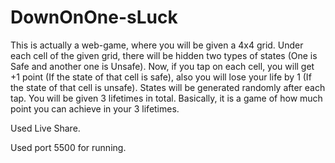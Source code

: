 # DownOnOne-sLuck


This is actually a web-game, where you will be given a 4x4 grid. Under each cell of the given grid, there will be hidden two types of states (One is Safe and another one is Unsafe). Now, if you tap on each cell, you will get +1 point (If the state of that cell is safe), also you will lose your life by 1 (If the state of that cell is unsafe). States will be generated randomly after each tap. You will be given 3 lifetimes in total. Basically, it is a game of how much point you can achieve in your 3 lifetimes.


Used Live Share.

Used port 5500 for running.
